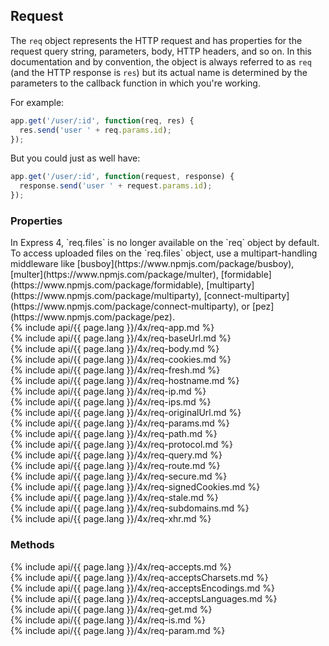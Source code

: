 <h2>Request</h2>

The `req` object represents the HTTP request and has properties for the 
request query string, parameters, body, HTTP headers, and so on.  In this documentation and by convention, 
the object is always referred to as `req` (and the HTTP response is `res`) but its actual name is determined
by the parameters to the callback function in which you're working.

For example:

~~~js
app.get('/user/:id', function(req, res) {
  res.send('user ' + req.params.id);
});
~~~

But you could just as well have:

~~~js
app.get('/user/:id', function(request, response) {
  response.send('user ' + request.params.id);
});
~~~

<h3 id='req.properties'>Properties</h3>

<div class="doc-box doc-notice" markdown="1">
In Express 4, `req.files` is no longer available on the `req` object by default. To access uploaded files on the `req.files` object, use a multipart-handling middleware like [busboy](https://www.npmjs.com/package/busboy), [multer](https://www.npmjs.com/package/multer), [formidable](https://www.npmjs.com/package/formidable), [multiparty](https://www.npmjs.com/package/multiparty), [connect-multiparty](https://www.npmjs.com/package/connect-multiparty), or [pez](https://www.npmjs.com/package/pez).
</div>

<section markdown="1">
  {% include api/{{ page.lang }}/4x/req-app.md %}
</section>

<section markdown="1">
  {% include api/{{ page.lang }}/4x/req-baseUrl.md %}
</section>

<section markdown="1">
  {% include api/{{ page.lang }}/4x/req-body.md %}
</section>

<section markdown="1">
  {% include api/{{ page.lang }}/4x/req-cookies.md %}
</section>

<section markdown="1">
  {% include api/{{ page.lang }}/4x/req-fresh.md %}
</section>

<section markdown="1">
  {% include api/{{ page.lang }}/4x/req-hostname.md %}
</section>

<section markdown="1">
  {% include api/{{ page.lang }}/4x/req-ip.md %}
</section>

<section markdown="1">
  {% include api/{{ page.lang }}/4x/req-ips.md %}
</section>

<section markdown="1">
  {% include api/{{ page.lang }}/4x/req-originalUrl.md %}
</section>

<section markdown="1">
  {% include api/{{ page.lang }}/4x/req-params.md %}
</section>

<section markdown="1">
  {% include api/{{ page.lang }}/4x/req-path.md %}
</section>

<section markdown="1">
  {% include api/{{ page.lang }}/4x/req-protocol.md %}
</section>

<section markdown="1">
  {% include api/{{ page.lang }}/4x/req-query.md %}
</section>

<section markdown="1">
  {% include api/{{ page.lang }}/4x/req-route.md %}
</section>

<section markdown="1">
  {% include api/{{ page.lang }}/4x/req-secure.md %}
</section>

<section markdown="1">
  {% include api/{{ page.lang }}/4x/req-signedCookies.md %}
</section>

<section markdown="1">
  {% include api/{{ page.lang }}/4x/req-stale.md %}
</section>

<section markdown="1">
  {% include api/{{ page.lang }}/4x/req-subdomains.md %}
</section>

<section markdown="1">
  {% include api/{{ page.lang }}/4x/req-xhr.md %}
</section>

<h3 id='req.methods'>Methods</h3>

<section markdown="1">
  {% include api/{{ page.lang }}/4x/req-accepts.md %}
</section>

<section markdown="1">
  {% include api/{{ page.lang }}/4x/req-acceptsCharsets.md %}
</section>

<section markdown="1">
  {% include api/{{ page.lang }}/4x/req-acceptsEncodings.md %}
</section>

<section markdown="1">
  {% include api/{{ page.lang }}/4x/req-acceptsLanguages.md %}
</section>

<section markdown="1">
  {% include api/{{ page.lang }}/4x/req-get.md %}
</section>

<section markdown="1">
  {% include api/{{ page.lang }}/4x/req-is.md %}
</section>

<section markdown="1">
  {% include api/{{ page.lang }}/4x/req-param.md %}
</section>
